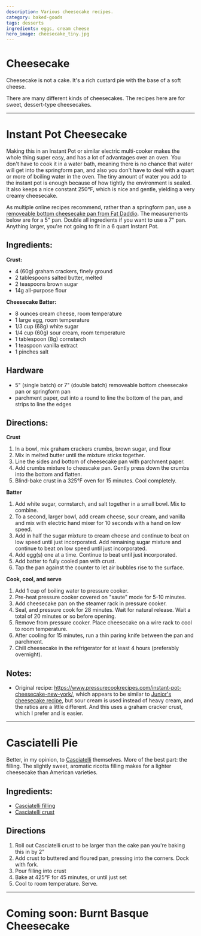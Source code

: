 ```yaml
---
description: Various cheesecake recipes. 
category: baked-goods
tags: desserts
ingredients: eggs, cream cheese
hero_image: cheesecake_tiny.jpg 
---
```


# Cheesecake

Cheesecake is not a cake. It's a rich custard pie with the base of a soft cheese. 

There are many different kinds of cheesecakes. The recipes here are for sweet, dessert-type cheesecakes.

* * *

# Instant Pot Cheesecake

Making this in an Instant Pot or similar electric multi-cooker makes the whole thing super easy, and has a lot of advantages over an oven. You don't have to cook it in a water bath, meaning there is no chance that water will get into the springform pan, and also you don't have to deal with a quart or more of boiling water in the oven. The tiny amount of water you add to the instant pot is enough because of how tightly the environment is sealed. It also keeps a nice constant 250°F, which is nice and gentle, yielding a very creamy cheesecake.

As multiple online recipes recommend, rather than a springform pan, use a [removeable bottom cheesecake pan from Fat Daddio](https://shop.fatdaddios.com/products/cheesecake-pans). The measurements below are for a 5" pan. Double all ingredients if you want to use a 7" pan. Anything larger, you're not going to fit in a 6 quart Instant Pot.

## Ingredients:

**Crust:**

* 4 (60g) graham crackers, finely ground
* 2 tablespoons salted butter, melted
* 2 teaspoons brown sugar
* 14g all-purpose flour 

**Cheesecake Batter:**

* 8 ounces cream cheese, room temperature
* 1 large egg, room temperature
* 1/3 cup (68g) white sugar
* 1/4 cup (60g) sour cream, room temperature
* 1 tablespoon (8g) cornstarch
* 1 teaspoon vanilla extract
* 1 pinches salt

## Hardware

* 5" (single batch) or 7" (double batch) removeable bottom cheesecake pan or springform pan
* parchment paper, cut into a round to line the bottom of the pan, and strips to line the edges

## Directions:

**Crust**

1. In a bowl, mix graham crackers crumbs, brown sugar, and flour
2. Mix in melted butter until the mixture sticks together.
3. Line the sides and bottom of cheesecake pan with parchment paper.
4. Add crumbs mixture to cheescake pan. Gently press down the crumbs into the bottom and flatten.
5. Blind-bake crust in a 325°F oven for 15 minutes. Cool completely.

**Batter**

1. Add white sugar, cornstarch, and salt together in a small bowl. Mix to combine.
2. To a second, larger bowl, add cream cheese, sour cream, and vanilla and mix with electric hand mixer for 10 seconds with a hand on low speed.
3. Add in half the sugar mixture to cream cheese and continue to beat on low speed until just incorporated. Add remaining sugar mixture and continue to beat on low speed until just incorporated.
4. Add egg(s) one at a time. Continue to beat until just incorporated.
5. Add batter to fully cooled pan with crust.
6. Tap the pan against the counter to let air bubbles rise to the surface.

**Cook, cool, and serve**

1. Add 1 cup of boiling water to pressure cooker. 
2. Pre-heat pressure cooker covered on "saute" mode for 5-10 minutes.
3. Add cheesecake pan on the steamer rack in pressure cooker.
4. Seal, and pressure cook for 28 minutes. Wait for natural release. Wait a total of 20 minutes or so before opening.
5. Remove from pressure cooker. Place cheesecake on a wire rack to cool to room temperature.
6. After cooling for 15 minutes, run a thin paring knife between the pan and parchment. 
7. Chill cheesecake in the refrigerator for at least 4 hours (preferably overnight).

## Notes:

* Original recipe: <https://www.pressurecookrecipes.com/instant-pot-cheesecake-new-york/>, which appears to be similar to [Junior's cheesecake recipe](https://www.food.com/recipe/juniors-famous-cheesecake-17927), but sour cream is used instead of heavy cream, and the ratios are a little different. And this uses a graham cracker crust, which I prefer and is easier.

* * *

# Casciatelli Pie

Better, in my opinion, to [Casciatelli](./Casciatelli.html) themselves. More of the best part: the filling. The slightly sweet, aromatic ricotta filling makes for a lighter cheesecake than American varieties.

## Ingredients:

- [Casciatelli filling](./Casciatelli.html)
- [Casciatelli crust](./Casciatelli.html)

## Directions

1. Roll out Casciatelli crust to be larger than the cake pan you're baking this in by 2"
2. Add crust to  buttered and floured pan, pressing into the corners. Dock with fork.
3. Pour filling into crust
4. Bake at 425°F for 45 minutes, or until just set
5. Cool to room temperature. Serve.

* * *

# Coming soon: Burnt Basque Cheesecake